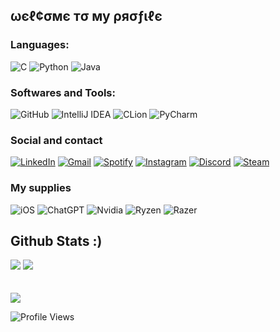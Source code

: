 ## ωєℓ¢σмє тσ му ρяσƒιℓє 


### Languages:
  
![C](https://img.shields.io/badge/C%20-000000?style=for-the-badge&logo=c&logoColor=white) 
![Python](https://img.shields.io/badge/Python%20-000000?style=for-the-badge&logo=python&logoColor=white) 
![Java](https://img.shields.io/badge/java-000000?style=for-the-badge&logo=openjdk&logoColor=white)

### Softwares and Tools:

![GitHub](https://img.shields.io/badge/github-%23121011.svg?style=for-the-badge&logo=github&logoColor=white) 
![IntelliJ IDEA](https://img.shields.io/badge/IntelliJIDEA-000000.svg?style=for-the-badge&logo=intellij-idea&logoColor=white) 
![CLion](https://img.shields.io/badge/CLion-black?style=for-the-badge&logo=clion&logoColor=white) 
![PyCharm](https://img.shields.io/badge/pycharm-143?style=for-the-badge&logo=pycharm&logoColor=white&color=black&labelColor=black)


### Social and contact

[![LinkedIn](https://img.shields.io/badge/LinkedIn-000000?logo=linkedin&logoColor=dark)](https://www.linkedin.com/in/basti%C3%A1n-mej%C3%ADas-cornejo-236170312/)
[![Gmail](https://img.shields.io/badge/Gmail-000000?logo=gmail&logoColor=red)](mailto:basti.mejiasss@gmail.com)
[![Spotify](https://img.shields.io/badge/Spotify-black?logo=spotify)](https://open.spotify.com/user/gopfms?si=0c08f60c684b45ae)
[![Instagram](https://img.shields.io/badge/Personal_Account-000000?logo=instagram&logoColor=white)](https://www.instagram.com/basti._mejias/)
[![Discord](https://img.shields.io/badge/Discord-000000?logo=discord&logoColor=7289da)](https://discord.com/users/464193218091679769)
[![Steam](https://img.shields.io/badge/Steam-black?logo=steam)](https://steamcommunity.com/profiles/76561198398445377/)

### My supplies

![iOS](https://img.shields.io/badge/iOS-000000?style=for-the-badge&logo=ios&logoColor=white) 
![ChatGPT](https://img.shields.io/badge/chatGPT-000000?style=for-the-badge&logo=openai&logoColor=white)
![Nvidia](https://img.shields.io/badge/RTX3060TI-000000?style=for-the-badge&logo=nvidia&logoColor=white)
![Ryzen](https://img.shields.io/badge/Ryzen_5_3600X-black?logo=amd&logoColor=white)
![Razer](https://img.shields.io/badge/Razer-black?logo=razer)



## Github Stats :)

![](https://github-readme-stats.vercel.app/api?username=bastiivc&theme=dark&hide_border=false&include_all_commits=true&count_private=true) ![](https://github-readme-streak-stats.herokuapp.com/?user=bastiivc&theme=dark&hide_border=false)<br/>
<br>
<br>![](https://github-readme-stats.vercel.app/api/top-langs/?username=bastiivc&theme=dark&hide_border=false&include_all_commits=true&count_private=false&layout=compact)

<img src = "https://komarev.com/ghpvc/?username=bastiivc&style=plastic&color=orange" alt = "Profile Views"/>
